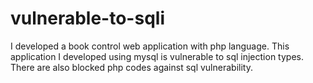 # vulnerable-to-sqli
 I developed a book control web application with php language. This application I developed using mysql is vulnerable to sql injection types. There are also blocked php codes against sql vulnerability. 
